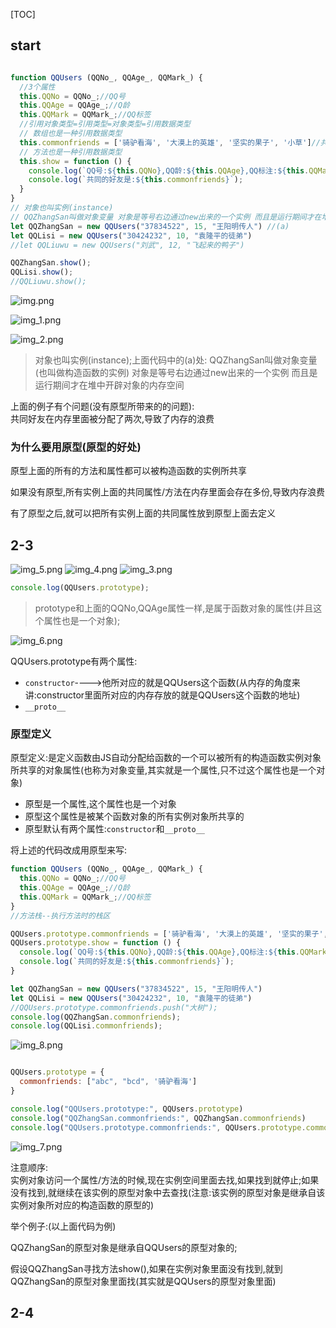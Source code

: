 [TOC]

## start

```js

function QQUsers (QQNo_, QQAge_, QQMark_) {
  //3个属性
  this.QQNo = QQNo_;//QQ号
  this.QQAge = QQAge_;//Q龄
  this.QQMark = QQMark_;//QQ标签
  //引用对象类型=引用类型=对象类型=引用数据类型
  // 数组也是一种引用数据类型
  this.commonfriends = ['骑驴看海', '大漠上的英雄', '坚实的果子', '小草']//共同好友
  // 方法也是一种引用数据类型
  this.show = function () {
    console.log(`QQ号:${this.QQNo},QQ龄:${this.QQAge},QQ标注:${this.QQMark}`)
    console.log(`共同的好友是:${this.commonfriends}`);
  }
}
// 对象也叫实例(instance)
// QQZhangSan叫做对象变量 对象是等号右边通过new出来的一个实例 而且是运行期间才在堆中开辟对象的内存空间
let QQZhangSan = new QQUsers("37834522", 15, "王阳明传人") //(a)
let QQLisi = new QQUsers("30424232", 10, "袁隆平的徒弟")
//let QQLiuwu = new QQUsers("刘武", 12, "飞起来的鸭子")

QQZhangSan.show();
QQLisi.show();
//QQLiuwu.show();


```
![img.png](img.png)

![img_1.png](img_1.png)

![img_2.png](img_2.png) 

>对象也叫实例(instance);上面代码中的(a)处: QQZhangSan叫做对象变量(也叫做构造函数的实例) 对象是等号右边通过new出来的一个实例 而且是运行期间才在堆中开辟对象的内存空间

上面的例子有个问题(没有原型所带来的的问题):<br>
共同好友在内存里面被分配了两次,导致了内存的浪费

### 为什么要用原型(原型的好处)

原型上面的所有的方法和属性都可以被构造函数的实例所共享

如果没有原型,所有实例上面的共同属性/方法在内存里面会存在多份,导致内存浪费

有了原型之后,就可以把所有实例上面的共同属性放到原型上面去定义

## 2-3

![img_5.png](img_5.png)
![img_4.png](img_4.png)
![img_3.png](img_3.png)

```js
console.log(QQUsers.prototype);

```
>prototype和上面的QQNo,QQAge属性一样,是属于函数对象的属性(并且这个属性也是一个对象);

![img_6.png](img_6.png)

QQUsers.prototype有两个属性:
- `constructor`---->他所对应的就是QQUsers这个函数(从内存的角度来讲:constructor里面所对应的内存存放的就是QQUsers这个函数的地址)
- `__proto__`
### 原型定义
原型定义:是定义函数由JS自动分配给函数的一个可以被所有的构造函数实例对象所共享的对象属性(也称为对象变量,其实就是一个属性,只不过这个属性也是一个对象)

- 原型是一个属性,这个属性也是一个对象
- 原型这个属性是被某个函数对象的所有实例对象所共享的
- 原型默认有两个属性:`constructor`和`__proto__`



 将上述的代码改成用原型来写:

```js
function QQUsers (QQNo_, QQAge_, QQMark_) {
  this.QQNo = QQNo_;//QQ号
  this.QQAge = QQAge_;//Q龄
  this.QQMark = QQMark_;//QQ标签
}
//方法栈--执行方法时的栈区

QQUsers.prototype.commonfriends = ['骑驴看海', '大漠上的英雄', '坚实的果子', '小草']
QQUsers.prototype.show = function () {
  console.log(`QQ号:${this.QQNo},QQ龄:${this.QQAge},QQ标注:${this.QQMark}`)
  console.log(`共同的好友是:${this.commonfriends}`);
}

let QQZhangSan = new QQUsers("37834522", 15, "王阳明传人")
let QQLisi = new QQUsers("30424232", 10, "袁隆平的徒弟")
//QQUsers.prototype.commonfriends.push("大树");
console.log(QQZhangSan.commonfriends);
console.log(QQLisi.commonfriends);


```
![img_8.png](img_8.png)

```js

QQUsers.prototype = {
  commonfriends: ["abc", "bcd", '骑驴看海']
}

console.log("QQUsers.prototype:", QQUsers.prototype)
console.log("QQZhangSan.commonfriends:", QQZhangSan.commonfriends)
console.log("QQUsers.prototype.commonfriends:", QQUsers.prototype.commonfriends) 
```

![img_7.png](img_7.png)

注意顺序: <br>
实例对象访问一个属性/方法的时候,现在实例空间里面去找,如果找到就停止;如果没有找到,就继续在该实例的原型对象中去查找(注意:该实例的原型对象是继承自该实例对象所对应的构造函数的原型的)

举个例子:(以上面代码为例)

QQZhangSan的原型对象是继承自QQUsers的原型对象的;

假设QQZhangSan寻找方法show(),如果在实例对象里面没有找到,就到QQZhangSan的原型对象里面找(其实就是QQUsers的原型对象里面)

## 2-4















